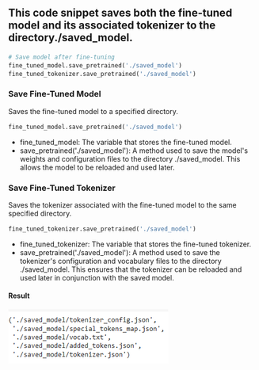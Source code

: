 ## This code snippet saves both the fine-tuned model and its associated tokenizer to the directory./saved_model.
```python
# Save model after fine-tuning
fine_tuned_model.save_pretrained('./saved_model')
fine_tuned_tokenizer.save_pretrained('./saved_model')
```
### Save Fine-Tuned Model
Saves the fine-tuned model to a specified directory.
```python
fine_tuned_model.save_pretrained('./saved_model')
```
  - fine_tuned_model: The variable that stores the fine-tuned model.
  - save_pretrained('./saved_model'): A method used to save the model's weights and configuration files to the directory ./saved_model. This allows the model to be reloaded and used later.
### Save Fine-Tuned Tokenizer
Saves the tokenizer associated with the fine-tuned model to the same specified directory.
```python
fine_tuned_tokenizer.save_pretrained('./saved_model')
```
  - fine_tuned_tokenizer: The variable that stores the fine-tuned tokenizer.
  - save_pretrained('./saved_model'): A method used to save the tokenizer's configuration and vocabulary files to the directory ./saved_model. This ensures that the tokenizer can be reloaded and used later in conjunction with the saved model.
#### Result
![Save model after fine-tuning](https://github.com/Sayomphon/Stock-Analysis-using-FinBERTandBART/blob/a43a9802a68697464485fb9ab555d027e9d142e4/Save%20model%20after%20fine-tuning.PNG)
